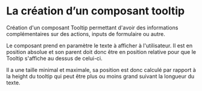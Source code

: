 # La création d’un composant tooltip

Création d'un composant Tooltip permettant d'avoir des informations complémentaires sur des actions, inputs de formulaire ou autre.

Le composant prend en paramètre le texte à afficher à l'utilisateur. Il est en position absolue et son parent doit donc être en position relative pour que le Tooltip s'affiche au dessus de celui-ci.

Il a une taille minimal et maximale, sa position est donc calculé par rapport à la height du tooltip qui peut être plus ou moins grand suivant la longueur du texte.